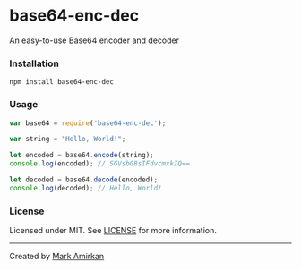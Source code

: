 # base64-enc-dec

An easy-to-use Base64 encoder and decoder

### Installation

`npm install base64-enc-dec`  

### Usage  

``` javascript
var base64 = require('base64-enc-dec');

var string = "Hello, World!";

let encoded = base64.encode(string);
console.log(encoded); // SGVsbG8sIFdvcmxkIQ==

let decoded = base64.decode(encoded);
console.log(decoded); // Hello, World!
```

### License

Licensed under MIT. See [LICENSE](LICENSE) for more information.  

------

Created by [Mark Amirkan](https://markamirkan.com)